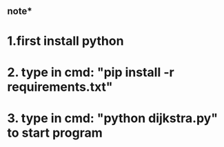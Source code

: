 ## note* ##
# 1.first install python 
# 2. type in cmd: "pip install -r requirements.txt"
# 3. type in cmd: "python dijkstra.py" to start program